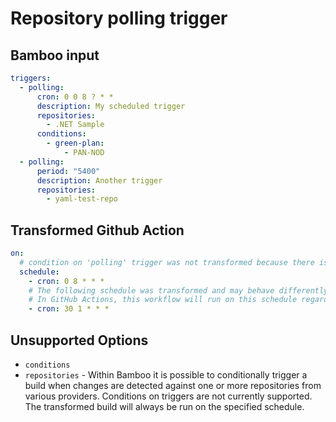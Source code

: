 # Repository polling trigger

## Bamboo input

```yaml
triggers:
  - polling:
      cron: 0 0 8 ? * *
      description: My scheduled trigger
      repositories:
        - .NET Sample
      conditions:
        - green-plan:
            - PAN-NOD
  - polling:
      period: "5400"
      description: Another trigger
      repositories:
        - yaml-test-repo
```

## Transformed Github Action

```yaml
on:
  # condition on 'polling' trigger was not transformed because there is no suitable equivalent in GitHub Actions: [{"green-plan"=>["PAN-NOD"]}]
  schedule:
    - cron: 0 8 * * *
    # The following schedule was transformed and may behave differently than in Bamboo.
    # In GitHub Actions, this workflow will run on this schedule regardless of any changes whereas in Bamboo a job will only run if there are changes.
    - cron: 30 1 * * *
```

## Unsupported Options

- `conditions`
- `repositories` - Within Bamboo it is possible to conditionally trigger a build when changes are detected against one or more repositories from various providers. Conditions on triggers are not currently supported. The transformed build will always be run on the specified schedule.
